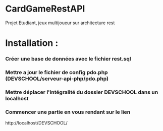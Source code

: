 # CardGameRestAPI
Projet Etudiant, jeux multijoueur sur architecture rest


# Installation : 

### Créer une base de données avec le fichier rest.sql
### Mettre a jour le fichier de config pdo.php (DEVSCHOOL/serveur-api-php/pdo.php)
### Mettre déplacer l'intégralité du dossier DEVSCHOOL dans un localhost
### Commencer une partie en vous rendant sur le lien 
  http://localhost/DEVSCHOOL/
